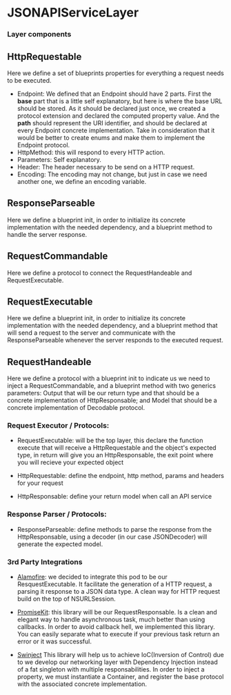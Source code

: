 # JSONAPIServiceLayer

### Layer components

## HttpRequestable
  Here we define a set of blueprints properties for everything a request needs to be executed.
  - Endpoint: We defined that an Endpoint should have 2 parts. 
    First the **base** part that is a little self explanatory, but here is where the base URL should be stored. As it should be declared just once, we created a protocol extension and declared the computed property value. 
    And the **path** should represent the URI identifier, and should be declared at every Endpoint concrete implementation. Take in consideration that it would be better to create enums and make them to implement the Endpoint protocol.
  - HttpMethod: this will respond to every HTTP action. 
  - Parameters: Self explanatory.
  - Header: The header necessary to be send on a HTTP request.
  - Encoding: The encoding may not change, but just in case we need another one, we define an encoding variable.

## ResponseParseable
  Here we define a blueprint init, in order to initialize its concrete implementation with the needed dependency, and a blueprint method to handle the server response.

## RequestCommandable
  Here we define a protocol to connect the RequestHandeable and RequestExecutable.

## RequestExecutable
  Here we define a blueprint init, in order to initialize its concrete implementation with the needed dependency, and a blueprint method that will send a request to the server and communicate with the ResponseParseable whenever the server responds to the executed request.
    
## RequestHandeable
  Here we define a protocol with a blueprint init to indicate us we need to inject a RequestCommandable, and a blueprint method with two generics parameters: Output that will be our return type and that should be a concrete implementation of HttpResponsable; and Model that should be a concrete implementation of Decodable protocol.

### Request Executor / Protocols:
  - RequestExecutable: will be the top layer, this declare the function execute
  that will receive a HttpRequestable and the object's expected type, in return
  will give you an HttpResponsable, the exit point where you will
  recieve your expected object

  - HttpRequestable: define the endpoint, http method, params and headers for
  your request

  - HttpResponsable: define your return model when call an API service

### Response Parser / Protocols:
  - ResponseParseable: define methods to parse the response from the
  HttpResponsable, using a decoder (in our case JSONDecoder) will generate
  the expected model.

### 3rd Party Integrations
  - [Alamofire](https://github.com/Alamofire/Alamofire):
  we decided to integrate this pod to be our ResquestExecutable.
  It facilitate the generation of a HTTP request, a parsing it response to a
  JSON data type.  A clean way for HTTP request build on the top of
  NSURLSession.

  - [PromiseKit](https://github.com/mxcl/PromiseKit):
  this library will be our RequestResponsable.
  Is a clean and elegant way to handle asynchronous task, much
  better than using callbacks.  In order to avoid callback hell, we
  implemented this library.  You can easily separate what to execute if your
  previous task return an error or it was successful.  

  - [Swinject](https://github.com/Swinject/Swinject)
  This library will help us to achieve IoC(Inversion of Control) due to we develop our networking layer with Dependency Injection instead of a fat singleton with multiple responsabilities.
  In order to inject a property, we must instantiate a Container, and register the base protocol with the associated concrete implementation.
